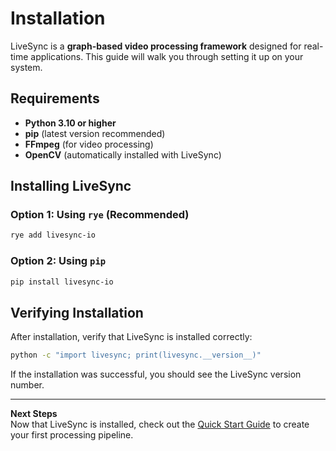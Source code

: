 # Installation

LiveSync is a **graph-based video processing framework** designed for real-time applications. This guide will walk you through setting it up on your system.

## Requirements

- **Python 3.10 or higher**
- **pip** (latest version recommended)
- **FFmpeg** (for video processing)
- **OpenCV** (automatically installed with LiveSync)

## Installing LiveSync

### Option 1: Using `rye` (Recommended)

```bash
rye add livesync-io
```

### Option 2: Using `pip`

```bash
pip install livesync-io
```

## Verifying Installation

After installation, verify that LiveSync is installed correctly:

```bash
python -c "import livesync; print(livesync.__version__)"
```

If the installation was successful, you should see the LiveSync version number.

---

**Next Steps**  
Now that LiveSync is installed, check out the [Quick Start Guide](quickstart.md) to create your first processing pipeline.
